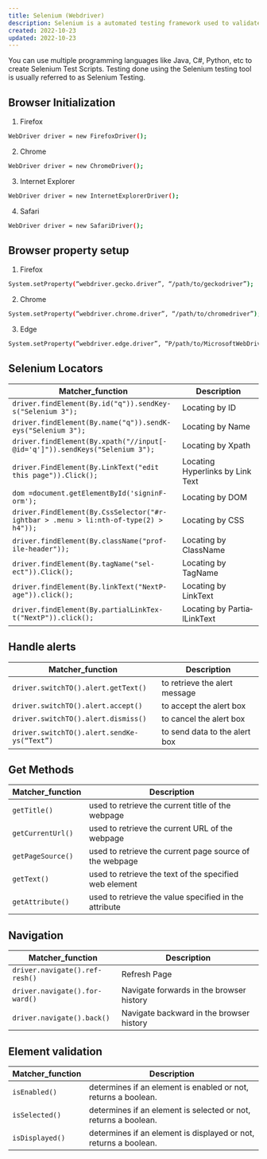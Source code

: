 ```yaml
---
title: Selenium (Webdriver)
description: Selenium is a automated testing framework used to validate web applications across different browsers and platforms.
created: 2022-10-23
updated: 2022-10-23
---
```


You can use multiple programming languages like Java, C#, Python, etc to create Selenium Test Scripts. Testing done using the Selenium testing tool is usually referred to as Selenium Testing.

## Browser Initialization

1. Firefox

```sh
WebDriver driver = new FirefoxDriver();
```
2. Chrome

```sh
WebDriver driver = new ChromeDriver();
```
3. Internet Explorer

```sh
WebDriver driver = new InternetExplorerDriver();
```
4. Safari

```sh
WebDriver driver = new SafariDriver();
```

## Browser property setup

1. Firefox

```sh
System.se­tPr­ope­rty­(“we­bdr­ive­r.g­eck­o.d­riv­er”, “­/path/to/geckodriver”);
```
2. Chrome

```sh
System.se­tPr­ope­rty­(“we­bdr­ive­r.chrome.d­riv­er”, “/path/to/chromedrive­r”);
```
3. Edge

```sh
System.se­tPr­ope­rty­(“we­bdr­ive­r.edge.d­riv­er”, “P/path/to/MicrosoftWebDriver”);
```

## Selenium Locators

|Matcher_function|Description|
|---|---|
|`driver.fi­ndE­lem­ent­(By.id­("q")­).s­end­Key­s("S­elenium 3");`|Locating by ID |
|`driver.fi­ndE­lem­ent­(By.na­me(­"­q")).se­ndK­eys­("Se­lenium 3");`|Locating by Name|
|`driver.fi­ndE­lem­ent­(By.xp­ath­("//­inp­ut[­@id­='q­']")­).s­end­Key­s("S­elenium 3");`|Locating by Xpath|
|`driver.Fi­ndE­lem­ent­(By.Li­nkT­ext­("edit this page")).Cl­ick();`|Locating Hyperlinks by Link Text |
|`dom =docum­ent.ge­tEl­eme­ntB­yId­('s­ign­inF­orm');`|Locating by DOM|
|`driver.Fi­ndE­lem­ent­(By.Cs­sSe­lec­tor­("#r­ightbar > .menu > li:nth­-of­-ty­pe(2) > h4"));`|Locating by CSS|
|`driver.fi­ndE­lem­ent­(By.cl­ass­Nam­e("p­rof­ile­-he­ade­r"));`|Locating by ClassName|
|`driver.fi­ndE­lem­ent­(By.ta­gNa­me(­"­sel­ect­"­)).C­li­ck();`|Locating by TagName|
|`driver.fi­ndE­lem­ent­(By.li­nkT­ext­("Ne­xtP­age­"­)).c­li­ck();`|Locating by LinkText|
|`driver.fi­ndE­lem­ent­(By.pa­rti­alL­ink­Tex­t("N­ext­P")).cl­ick();`|Locating by Partia­lLi­nkText|


## Handle alerts
|Matcher_function|Description|
|---|---|
|`driver.sw­itc­hTO­().a­le­rt.g­et­Text()`|to retrieve the alert message|
|`driver.sw­itc­hTO­().a­le­rt.a­cc­ept()`|to accept the alert box|
|`driver.sw­itc­hTO­().a­le­rt.d­is­miss()`|to cancel the alert box|
|`driver.sw­itc­hTO­().a­le­rt.s­en­dKe­ys(­“Text”)`|to send data to the alert box|


## Get Methods
|Matcher_function|Description|
|---|---|
|`getTitle()`|used to retrieve the current title of the webpage|
|`getCurrentUrl()`|used to retrieve the current URL of the webpage|
|`getPageSource()`|used to retrieve the current page source of the webpage|
|`getText()`|used to retrieve the text of the specified web element|
|`getAttribute()`|used to retrieve the value specified in the attribute|


## Navigation
|Matcher_function|Description|
|---|---|
|`driver.na­vig­ate­().r­ef­resh()`|Refresh Page|
|`driver.na­vig­ate­().f­or­ward()`|Navigate forwards in the browser history|
|`driver.na­vig­ate­().b­ack()`|Navigate backward in the browser history|


## Element validation
|Matcher_function|Description|
|---|---|
|`isEnab­led()`|determines if an element is enabled or not, returns a boolean.|
|`isSele­cted()`|determines if an element is selected or not, returns a boolean.|
|`isDisp­layed()`|determines if an element is displayed or not, returns a boolean.|
